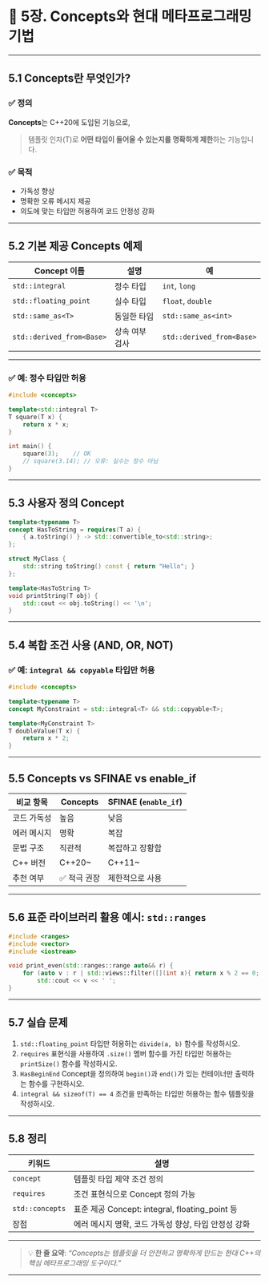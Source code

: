 # 📘 5장. Concepts와 현대 메타프로그래밍 기법

---

## 5.1 Concepts란 무엇인가?

### ✅ 정의

**Concepts**는 C++20에 도입된 기능으로,

> 템플릿 인자(T)로 **어떤 타입이 들어올 수 있는지를 명확하게 제한**하는 기능입니다.

### ✅ 목적

* 가독성 향상
* 명확한 오류 메시지 제공
* 의도에 맞는 타입만 허용하여 코드 안정성 강화

---

## 5.2 기본 제공 Concepts 예제

| Concept 이름                | 설명       | 예                         |
| ------------------------- | -------- | ------------------------- |
| `std::integral`           | 정수 타입    | `int`, `long`             |
| `std::floating_point`     | 실수 타입    | `float`, `double`         |
| `std::same_as<T>`         | 동일한 타입   | `std::same_as<int>`       |
| `std::derived_from<Base>` | 상속 여부 검사 | `std::derived_from<Base>` |

---

### ✅ 예: 정수 타입만 허용

```cpp
#include <concepts>

template<std::integral T>
T square(T x) {
    return x * x;
}

int main() {
    square(3);    // OK
    // square(3.14); // 오류: 실수는 정수 아님
}
```

---

## 5.3 사용자 정의 Concept

```cpp
template<typename T>
concept HasToString = requires(T a) {
    { a.toString() } -> std::convertible_to<std::string>;
};

struct MyClass {
    std::string toString() const { return "Hello"; }
};

template<HasToString T>
void printString(T obj) {
    std::cout << obj.toString() << '\n';
}
```

---

## 5.4 복합 조건 사용 (AND, OR, NOT)

### ✅ 예: `integral && copyable` 타입만 허용

```cpp
#include <concepts>

template<typename T>
concept MyConstraint = std::integral<T> && std::copyable<T>;

template<MyConstraint T>
T doubleValue(T x) {
    return x * 2;
}
```

---

## 5.5 Concepts vs SFINAE vs enable\_if

| 비교 항목  | Concepts | SFINAE (`enable_if`) |
| ------ | -------- | -------------------- |
| 코드 가독성 | 높음       | 낮음                   |
| 에러 메시지 | 명확       | 복잡                   |
| 문법 구조  | 직관적      | 복잡하고 장황함             |
| C++ 버전 | C++20\~  | C++11\~              |
| 추천 여부  | ✅ 적극 권장  | 제한적으로 사용             |

---

## 5.6 표준 라이브러리 활용 예시: `std::ranges`

```cpp
#include <ranges>
#include <vector>
#include <iostream>

void print_even(std::ranges::range auto&& r) {
    for (auto v : r | std::views::filter([](int x){ return x % 2 == 0; }))
        std::cout << v << ' ';
}
```

---

## 5.7 실습 문제

1. `std::floating_point` 타입만 허용하는 `divide(a, b)` 함수를 작성하시오.
2. `requires` 표현식을 사용하여 `.size()` 멤버 함수를 가진 타입만 허용하는 `printSize()` 함수를 작성하시오.
3. `HasBeginEnd` Concept을 정의하여 `begin()`과 `end()`가 있는 컨테이너만 출력하는 함수를 구현하시오.
4. `integral && sizeof(T) == 4` 조건을 만족하는 타입만 허용하는 함수 템플릿을 작성하시오.

---

## 5.8 정리

| 키워드             | 설명                                         |
| --------------- | ------------------------------------------ |
| `concept`       | 템플릿 타입 제약 조건 정의                            |
| `requires`      | 조건 표현식으로 Concept 정의 가능                     |
| `std::concepts` | 표준 제공 Concept: integral, floating\_point 등 |
| 장점              | 에러 메시지 명확, 코드 가독성 향상, 타입 안정성 강화            |

---

> 💡 **한 줄 요약**:
> *“Concepts는 템플릿을 더 안전하고 명확하게 만드는 현대 C++의 핵심 메타프로그래밍 도구이다.”*

---
